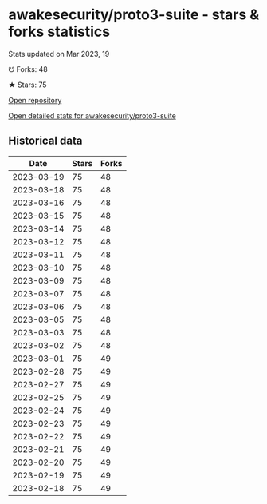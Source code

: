 # awakesecurity/proto3-suite - stars & forks statistics

Stats updated on Mar 2023, 19

☋ Forks: 48

★ Stars: 75

[Open repository](https://github.com/awakesecurity/proto3-suite)

[Open detailed stats for awakesecurity/proto3-suite](https://reviewgithub.com/rep/awakesecurity/proto3-suite)

## Historical data
| Date | Stars | Forks |
|------|-------|-------|
| 2023-03-19 | 75 | 48 | 
| 2023-03-18 | 75 | 48 | 
| 2023-03-16 | 75 | 48 | 
| 2023-03-15 | 75 | 48 | 
| 2023-03-14 | 75 | 48 | 
| 2023-03-12 | 75 | 48 | 
| 2023-03-11 | 75 | 48 | 
| 2023-03-10 | 75 | 48 | 
| 2023-03-09 | 75 | 48 | 
| 2023-03-07 | 75 | 48 | 
| 2023-03-06 | 75 | 48 | 
| 2023-03-05 | 75 | 48 | 
| 2023-03-03 | 75 | 48 | 
| 2023-03-02 | 75 | 48 | 
| 2023-03-01 | 75 | 49 | 
| 2023-02-28 | 75 | 49 | 
| 2023-02-27 | 75 | 49 | 
| 2023-02-25 | 75 | 49 | 
| 2023-02-24 | 75 | 49 | 
| 2023-02-23 | 75 | 49 | 
| 2023-02-22 | 75 | 49 | 
| 2023-02-21 | 75 | 49 | 
| 2023-02-20 | 75 | 49 | 
| 2023-02-19 | 75 | 49 | 
| 2023-02-18 | 75 | 49 | 


